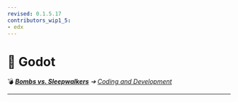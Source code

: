 ```yaml
---
revised: 0.1.5.17
contributors_wip1_5:
- edx
---
```


# 📁 Godot

💣 ***[Bombs vs. Sleepwalkers][home]** ➔ [Coding and Development][coding]*

****

[home]: /README.md
[coding]: /coding_dev/readme.md
